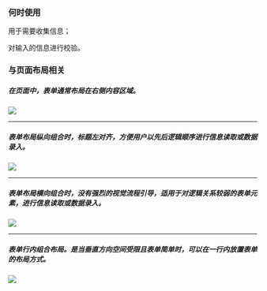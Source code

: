 

### 何时使用

用于需要收集信息；

对输入的信息进行校验。


### 与页面布局相关

##### 在页面中，表单通常布局在右侧内容区域。

![](https://oteam-tdesign-1258344706.cos.ap-guangzhou.myqcloud.com/site/design/%E8%A1%A8%E5%8D%95-%E5%8F%B3%E4%BE%A7%E5%86%85%E5%AE%B9@2x.png)

<hr />

##### 表单布局纵向组合时，标题左对齐，方便用户以先后逻辑顺序进行信息读取或数据录入。

![](https://oteam-tdesign-1258344706.cos.ap-guangzhou.myqcloud.com/site/design/%E8%A1%A8%E5%8D%95-2@2x.png)

<hr />

##### 表单布局横向组合时，没有强烈的视觉流程引导，适用于对逻辑关系较弱的表单元素，进行信息读取或数据录入。

![](https://oteam-tdesign-1258344706.cos.ap-guangzhou.myqcloud.com/site/design/%E8%A1%A8%E5%8D%95-3@2x.png)

<hr />

##### 表单行内组合布局。是当垂直方向空间受限且表单简单时，可以在一行内放置表单的布局方式。

![](https://oteam-tdesign-1258344706.cos.ap-guangzhou.myqcloud.com/site/design/%E8%A1%A8%E5%8D%95-4@2x.png)
